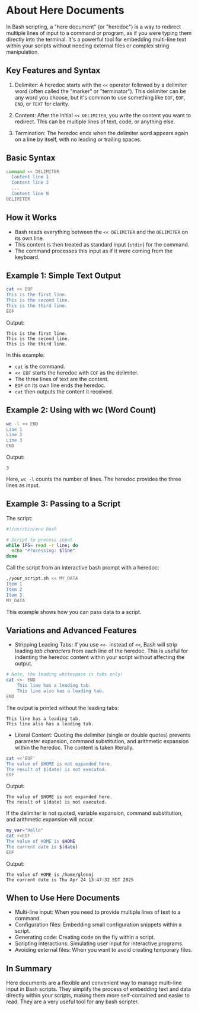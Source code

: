 # About Here Documents

In Bash scripting, a "here document" (or "heredoc") is a way to redirect multiple lines of input to a command or program, as if you were typing them directly into the terminal. 
It's a powerful tool for embedding multi-line text within your scripts without needing external files or complex string manipulation.

## Key Features and Syntax

1. Delimiter: A heredoc starts with the `<<` operator followed by a delimiter word (often called the "marker" or "terminator"). 
  This delimiter can be any word you choose, but it's common to use something like `EOF`, `EOF`, `END`, or `TEXT` for clarity.

1. Content: After the initial `<< DELIMITER`, you write the content you want to redirect. This can be multiple lines of text, code, or anything else.

1. Termination: The heredoc ends when the delimiter word appears again on a line by itself, with no leading or trailing spaces.

## Basic Syntax

```bash
command << DELIMITER
  Content line 1
  Content line 2
  ...
  Content line N
DELIMITER
```

## How it Works

* Bash reads everything between the `<< DELIMITER` and the `DELIMITER` on its own line.
* This content is then treated as standard input (`stdin`) for the command.
* The command processes this input as if it were coming from the keyboard.

## Example 1: Simple Text Output

```bash
cat << EOF
This is the first line.
This is the second line.
This is the third line.
EOF
```

Output:

```plaintext
This is the first line.
This is the second line.
This is the third line.
```

In this example:

* `cat` is the command.
* `<< EOF` starts the heredoc with `EOF` as the delimiter.
* The three lines of text are the content.
* `EOF` on its own line ends the heredoc.
* `cat` then outputs the content it received.

## Example 2: Using with wc (Word Count)

```bash
wc -l << END
Line 1
Line 2
Line 3
END
```

Output:

```plaintext
3
```

Here, `wc -l` counts the number of lines. 
The heredoc provides the three lines as input.

## Example 3: Passing to a Script

The script: 

```bash
#!/usr/bin/env bash

# Script to process input
while IFS= read -r line; do
  echo "Processing: $line"
done
```


Call the script from an interactive bash prompt with a heredoc:

```bash
./your_script.sh << MY_DATA
Item 1
Item 2
Item 3
MY_DATA
```

This example shows how you can pass data to a script.

## Variations and Advanced Features

* Stripping Leading Tabs: If you use `<<-` instead of `<<`, Bash will strip leading _tab characters_ from each line of the heredoc. 
This is useful for indenting the heredoc content within your script without affecting the output.

```bash
# Note, the leading whitespace is tabs only!
cat <<- END
	This line has a leading tab.
	This line also has a leading tab.
END
```

The output is printed without the leading tabs:

```plaintext
This line has a leading tab.
This line also has a leading tab.
```

* Literal Content: Quoting the delimiter (single or double quotes) prevents parameter expansion, command substitution, and arithmetic expansion within the heredoc. 
The content is taken literally.

```bash
cat <<'EOF'
The value of $HOME is not expanded here.
The result of $(date) is not executed.
EOF
```

Output:

```plaintext
The value of $HOME is not expanded here.
The result of $(date) is not executed.
```

If the delimiter is not quoted, variable expansion, command substitution, and arithmetic expansion will occur.

```bash
my_var="Hello"
cat <<EOF
The value of HOME is $HOME
The current date is $(date)
EOF
```

Output:

```plaintext
The value of HOME is /home/glennj
The current date is Thu Apr 24 13:47:32 EDT 2025
```

## When to Use Here Documents

* Multi-line input: When you need to provide multiple lines of text to a command.
* Configuration files: Embedding small configuration snippets within a script.
* Generating code: Creating code on the fly within a script.
* Scripting interactions: Simulating user input for interactive programs.
* Avoiding external files: When you want to avoid creating temporary files.

## In Summary

Here documents are a flexible and convenient way to manage multi-line input in Bash scripts. 
They simplify the process of embedding text and data directly within your scripts, making them more self-contained and easier to read. 
They are a very useful tool for any bash scripter.
